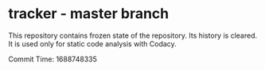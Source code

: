 # tracker - master branch

This repository contains frozen state of the repository.
Its history is cleared. It is used only for static code
analysis with Codacy.

Commit Time: 1688748335